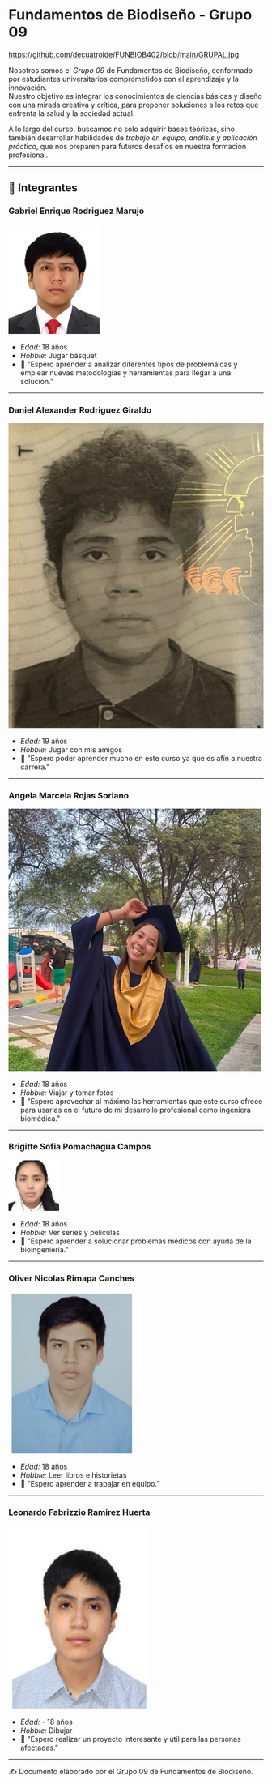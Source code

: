 # Fundamentos de Biodiseño - Grupo 09


https://github.com/decuatroide/FUNBIOB402/blob/main/GRUPAL.jpg

Nosotros somos el *Grupo 09* de Fundamentos de Biodiseño, conformado por estudiantes universitarios comprometidos con el aprendizaje y la innovación.  
Nuestro objetivo es integrar los conocimientos de ciencias básicas y diseño con una mirada creativa y crítica, para proponer soluciones a los retos que enfrenta la salud y la sociedad actual.  

A lo largo del curso, buscamos no solo adquirir bases teóricas, sino también desarrollar habilidades de *trabajo en equipo, análisis y aplicación práctica*, que nos preparen para futuros desafíos en nuestra formación profesional.

---

## 👥 Integrantes

### Gabriel Enrique Rodriguez Marujo  
![Foto de Gabriel Enrique Rodriguez Marujo](https://github.com/decuatroide/FUNBIOB402/blob/main/images_md_image_1.png)

- *Edad:* 18 años  
- *Hobbie:* Jugar básquet  
- 📌 "Espero aprender a analizar diferentes tipos de problemáicas y emplear nuevas metodologías y herramientas para llegar a una solución."  

---

### Daniel Alexander Rodriguez Giraldo  
![Foto de Daniel Alexander Rodriguez Giraldo](https://github.com/decuatroide/FUNBIOB402/blob/main/Imagen%20de%20WhatsApp%202025-08-20%20a%20las%2017.12.50_2f31159d.jpg)

- *Edad:* 19 años  
- *Hobbie:* Jugar con mis amigos  
- 📌 "Espero poder aprender mucho en este curso ya que es afín a nuestra carrera."  

---

### Angela Marcela Rojas Soriano  
![Foto de Angela Marcela Rojas Soriano](https://github.com/decuatroide/FUNBIOB402/blob/main/Imagen%20de%20WhatsApp%202025-08-20%20a%20las%2017.23.20_0e669992.jpg)

- *Edad:* 18 años  
- *Hobbie:* Viajar y tomar fotos  
- 📌 "Espero aprovechar al máximo las herramientas que este curso ofrece para usarlas en el futuro de mi desarrollo profesional como ingeniera biomédica."  

---

### Brigitte Sofia Pomachagua Campos  
![Foto de Brigitte Sofia Pomachagua Campos](https://github.com/decuatroide/FUNBIOB402/blob/main/Imagen%20de%20WhatsApp%202025-08-20%20a%20las%2017.33.33_4d8d2b58.jpg)

- *Edad:* 18 años  
- *Hobbie:* Ver series y películas  
- 📌 "Espero aprender a solucionar problemas médicos con ayuda de la bioingeniería."  

---

### Oliver Nicolas Rimapa Canches  
![Foto de Oliver Nicolas Rimapa Canches](https://github.com/decuatroide/FUNBIOB402/blob/main/Imagen%20de%20WhatsApp%202025-08-20%20a%20las%2017.33.33_8ff35389.jpg)

- *Edad:* 18 años  
- *Hobbie:* Leer libros e historietas  
- 📌 "Espero aprender a trabajar en equipo."  

---

### Leonardo Fabrizzio Ramirez Huerta  
![Foto de Leonardo Fabrizzio Ramirez Huerta](https://github.com/decuatroide/FUNBIOB402/blob/main/Imagen%20de%20WhatsApp%202025-08-20%20a%20las%2017.23.09_eba31fc5.jpg)

- *Edad:* -  18 años
- *Hobbie:* Dibujar  
- 📌 "Espero realizar un proyecto interesante y útil para las personas afectadas."  

---


✍ Documento elaborado por el Grupo 09 de Fundamentos de Biodiseño.
